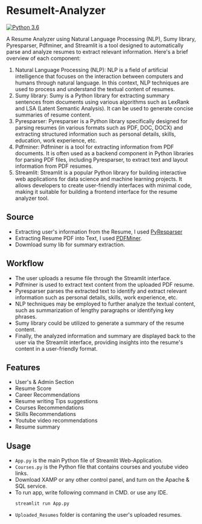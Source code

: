 # ResumeIt-Analyzer                
[![Python 3.6](https://img.shields.io/badge/python-3.6-blue.svg)](https://www.python.org/downloads/release/python-360/)   

A Resume Analyzer using Natural Language Processing (NLP), Sumy library, Pyresparser, Pdfminer, and Streamlit is a tool designed to automatically parse and analyze resumes to extract relevant information. Here's a brief overview of each component:

1. Natural Language Processing (NLP): NLP is a field of artificial intelligence that focuses on the interaction between computers and humans through natural language. In this context, NLP techniques are used to process and understand the textual content of resumes.
2. Sumy library: Sumy is a Python library for extracting summary sentences from documents using various algorithms such as LexRank and LSA (Latent Semantic Analysis). It can be used to generate concise summaries of resume content.
3. Pyresparser: Pyresparser is a Python library specifically designed for parsing resumes (in various formats such as PDF, DOC, DOCX) and extracting structured information such as personal details, skills, education, work experience, etc.
4. Pdfminer: Pdfminer is a tool for extracting information from PDF documents. It is often used as a backend component in Python libraries for parsing PDF files, including Pyresparser, to extract text and layout information from PDF resumes.
5. Streamlit: Streamlit is a popular Python library for building interactive web applications for data science and machine learning projects. It allows developers to create user-friendly interfaces with minimal code, making it suitable for building a frontend interface for the resume analyzer tool.
   
## Source
- Extracting user's information from the Resume, I used [PyResparser](https://omkarpathak.in/pyresparser/)
- Extracting Resume PDF into Text, I used [PDFMiner](https://pypi.org/project/pdfminer/).
- Dowmload sumy lib for summary extraction.

## Workflow
- The user uploads a resume file through the Streamlit interface.
- Pdfminer is used to extract text content from the uploaded PDF resume.
- Pyresparser parses the extracted text to identify and extract relevant information such as personal details, skills, work experience, etc.
- NLP techniques may be employed to further analyze the textual content, such as summarization of lengthy paragraphs or identifying key phrases.
- Sumy library could be utilized to generate a summary of the resume content.
- Finally, the analyzed information and summary are displayed back to the user via the Streamlit interface, providing insights into the resume's content in a user-friendly format.

## Features
- User's & Admin Section
- Resume Score
- Career Recommendations
- Resume writing Tips suggestions
- Courses Recommendations
- Skills Recommendations
- Youtube video recommendations
- Resume summary

## Usage
- `App.py` is the main Python file of Streamlit Web-Application. 
- `Courses.py` is the Python file that contains courses and youtube video links.
- Download XAMP or any other control panel, and turn on the Apache & SQL service.
- To run app, write following command in CMD. or use any IDE.
  ```
  streamlit run App.py
  ```
- `Uploaded_Resumes` folder is contaning the user's uploaded resumes.
